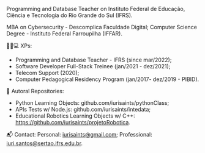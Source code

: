 Programming and Database Teacher on Instituto Federal de Educação, Ciência e Tecnologia do Rio Grande do Sul (IFRS). 

MBA on Cybersecurity - Descomplica Faculdade Digital;
Computer Science Degree - Instituto Federal Farroupilha (IFFAR). 

👨‍💼💻 XPs:
- Programming and Database Teacher - IFRS (since mar/2022);
- Software Developer Full-Stack Treinee (jan/2021 - dez/2021);
- Telecom Support (2020);
- Computer Pedagogical Residency Program (jan/2017- dez/2019 - PIBID).

🚀 Autoral Repositories:
- Python Learning Objects: github.com/iurisaints/pythonClass;
- APIs Tests w/ Node.js: github.com/iurisaints/intedata;
- Educational Robotics Learning Objects w/ C++: https://github.com/iurisaints/projetoRobotica.

📬 Contact:
Personal: iurisaints@gmail.com;
Professional: iuri.santos@sertao.ifrs.edu.br.
